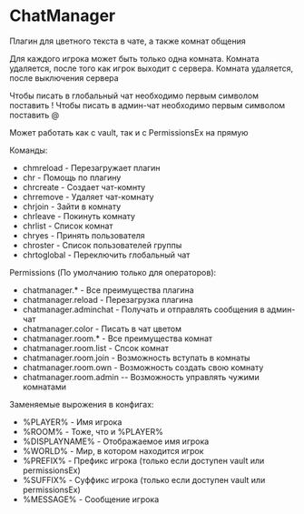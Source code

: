 # ChatManager
Плагин для цветного текста в чате, а также комнат общения

Для каждого игрока может быть только одна комната.
Комната удаляется, после того как игрок выходит с сервера.
Комната удаляется, после выключения сервера

Чтобы писать в глобальный чат необходимо первым символом поставить !
Чтобы писать в админ-чат необходимо первым символом поставить @

Может работать как с vault, так и с PermissionsEx на прямую

Команды:
- chmreload - Перезагружает плагин
- chr - Помощь по плагину
- chrcreate - Создает чат-комнту
- chrremove <player> - Удаляет чат-комнату
- chrjoin <player> - Зайти в комнату
- chrleave - Покинуть комнату
- chrlist - Список комнат
- chryes - Принять пользователя
- chroster - Список пользователей группы
- chrtoglobal - Переключить глобальный чат

Permissions (По умолчанию только для операторов):
- chatmanager.* - Все преимущества плагина
- chatmanager.reload - Перезагрузка плагина
- chatmanager.adminchat - Получать и отправлять сообщения в админ-чат
- chatmanager.color - Писать в чат цветом
- chatmanager.room.* - Все преимущества комнат
- chatmanager.room.list - Спсок комнат
- chatmanager.room.join - Возможность вступать в комнаты
- chatmanager.room.own - Возможность создать свою комнату
- chatmanager.room.admin -- Возможность управлять чужими комнатами

Заменяемые вырожения в конфигах:
- %PLAYER% - Имя игрока
- %ROOM% - Тоже, что и %PLAYER%
- %DISPLAYNAME% - Отображаемое имя игрока
- %WORLD% - Мир, в котором находится игрок
- %PREFIX% - Префикс игрока (только если доступен vault или permissionsEx)
- %SUFFIX% - Суффикс игрока (только если доступен vault или permissionsEx)
- %MESSAGE% - Сообщение игрока